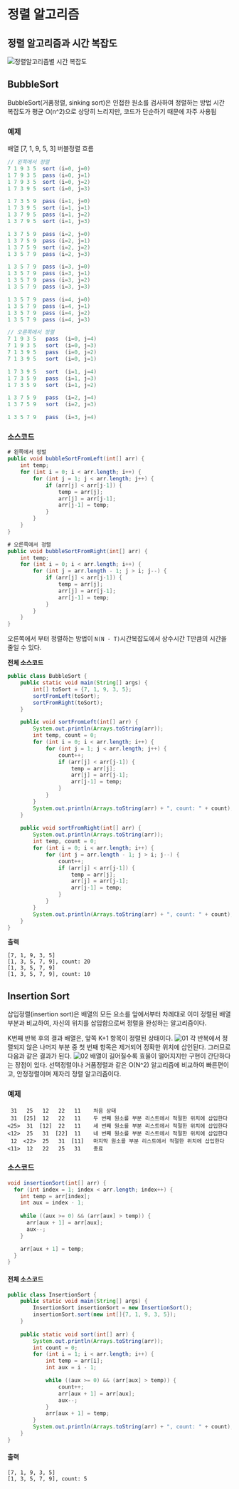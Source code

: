 # 정렬 알고리즘

## 정렬 알고리즘과 시간 복잡도
![정렬알고리즘별 시간 복잡도](/img/sort_algorithm.png)

## BubbleSort
BubbleSort(거품정렬, sinking sort)은 인접한 원소를 검사하여 정렬하는 방법
시간 복잡도가 평균 O(n^2)으로 상당히 느리지만, 코드가 단순하기 때문에 자주 사용됨

### 예제
배열 [7, 1, 9, 5, 3] 버블정렬 흐름
```java
// 왼쪽에서 정렬
7 1 9 3 5  sort (i=0, j=0)
1 7 9 3 5  pass (i=0, j=1)
1 7 9 3 5  sort (i=0, j=2)
1 7 3 9 5  sort (i=0, j=3)

1 7 3 5 9  pass (i=1, j=0)
1 7 3 9 5  sort (i=1, j=1)
1 3 7 9 5  pass (i=1, j=2)
1 3 7 9 5  sort (i=1, j=3)

1 3 7 5 9  pass (i=2, j=0)
1 3 7 5 9  pass (i=2, j=1)
1 3 7 5 9  sort (i=2, j=2)
1 3 5 7 9  pass (i=2, j=3)

1 3 5 7 9  pass (i=3, j=0)
1 3 5 7 9  pass (i=3, j=1)
1 3 5 7 9  pass (i=3, j=2)
1 3 5 7 9  pass (i=3, j=3)

1 3 5 7 9  pass (i=4, j=0)
1 3 5 7 9  pass (i=4, j=1)
1 3 5 7 9  pass (i=4, j=2)
1 3 5 7 9  pass (i=4, j=3)

// 오른쪽에서 정렬
7 1 9 3 5   pass  (i=0, j=4)
7 1 9 3 5   sort  (i=0, j=3)
7 1 3 9 5   pass  (i=0, j=2)
7 1 3 9 5   sort  (i=0, j=1)

1 7 3 9 5   sort  (i=1, j=4)
1 7 3 5 9   pass  (i=1, j=3)
1 7 3 5 9   sort  (i=1, j=2)

1 3 7 5 9   pass  (i=2, j=4)
1 3 7 5 9   sort  (i=2, j=3)

1 3 5 7 9   pass  (i=3, j=4)
```

### 소스코드
```java
# 왼쪽에서 정렬
public void bubbleSortFromLeft(int[] arr) {
    int temp;
    for (int i = 0; i < arr.length; i++) {
        for (int j = 1; j < arr.length; j++) {
            if (arr[j] < arr[j-1]) {
                temp = arr[j];
                arr[j] = arr[j-1];
                arr[j-1] = temp;
            }
        }
    }
}

# 오른쪽에서 정렬
public void bubbleSortFromRight(int[] arr) {
    int temp;
    for (int i = 0; i < arr.length; i++) {
        for (int j = arr.length - 1; j > i; j--) {
            if (arr[j] < arr[j-1]) {
                temp = arr[j];
                arr[j] = arr[j-1];
                arr[j-1] = temp;
            }
        }
    }
}
```
오른쪽에서 부터 정렬하는 방법이 `N(N - T)`시간복잡도에서 상수시간 T만큼의 시간을 줄일 수 있다.

**전체 소스코드**
```java
public class BubbleSort {
    public static void main(String[] args) {
        int[] toSort = {7, 1, 9, 3, 5};
        sortFromLeft(toSort);
        sortFromRight(toSort);
    }

    public void sortFromLeft(int[] arr) {
        System.out.println(Arrays.toString(arr));
        int temp, count = 0;
        for (int i = 0; i < arr.length; i++) {
            for (int j = 1; j < arr.length; j++) {
                count++;
                if (arr[j] < arr[j-1]) {
                    temp = arr[j];
                    arr[j] = arr[j-1];
                    arr[j-1] = temp;
                }
            }
        }
        System.out.println(Arrays.toString(arr) + ", count: " + count);
    }
    
    public void sortFromRight(int[] arr) {
        System.out.println(Arrays.toString(arr));
        int temp, count = 0;
        for (int i = 0; i < arr.length; i++) {
            for (int j = arr.length - 1; j > i; j--) {
                count++;
                if (arr[j] < arr[j-1]) {
                    temp = arr[j];
                    arr[j] = arr[j-1];
                    arr[j-1] = temp;
                }
            }
        }
        System.out.println(Arrays.toString(arr) + ", count: " + count);
    }
}
```
**출력**
```
[7, 1, 9, 3, 5]
[1, 3, 5, 7, 9], count: 20
[1, 3, 5, 7, 9]
[1, 3, 5, 7, 9], count: 10
```

## Insertion Sort
삽입정렬(insertion sort)은 배열의 모든 요소를 앞에서부터 차례대로 이미 정렬된 배열 부분과 비교하여, 자신의 위치를 삽입함으로써 정렬을 완성하는 알고리즘이다.

K번째 반복 후의 결과 배열은, 앞쪽 K+1 항목이 정렬된 상태이다.
![01](/img/insertionSort_ex_01.png)
각 반복에서 정렬되지 않은 나머지 부분 중 첫 번째 항목은 제거되어 정확한 위치에 삽인된다. 그러므로 다음과 같은 결과가 된다.
![02](/img/insertionSort_ex_02.png)
배열이 길어질수록 효율이 떨어지지만 구현이 간단하다는 장점이 있다.
선택정렬이나 거품정렬과 같은 O(N^2) 알고리즘에 비교하여 빠른편이고, 안정정렬이며 제자리 정렬 알고리즘이다.

### 예제
```
 31   25   12   22   11    처음 상태
 31  [25]  12   22   11    두 번째 원소를 부분 리스트에서 적절한 위치에 삽입한다
<25>  31  [12]  22   11    세 번째 원소를 부분 리스트에서 적절한 위치에 삽입한다
<12>  25   31  [22]  11    네 번째 원소를 부분 리스트에서 적절한 위치에 삽입한다
 12  <22>  25   31  [11]   마지막 원소를 부분 리스트에서 적절한 위치에 삽입한다
<11>  12   22   25   31    종료
```

### 소스코드
```java
void insertionSort(int[] arr) {
  for (int index = 1; index < arr.length; index++) {
    int temp = arr[index];
    int aux = index - 1;
    
    while ((aux >= 0) && (arr[aux] > temp)) {
      arr[aux + 1] = arr[aux];
      aux--;
    }

    arr[aux + 1] = temp;
  }
}
```
#### 전체 소스코드
```java
public class InsertionSort {
    public static void main(String[] args) {
        InsertionSort insertionSort = new InsertionSort();
        insertionSort.sort(new int[]{7, 1, 9, 3, 5});
    }	
    
    public static void sort(int[] arr) {
        System.out.println(Arrays.toString(arr));
        int count = 0;
        for (int i = 1; i < arr.length; i++) {
            int temp = arr[i];
            int aux = i - 1;

            while ((aux >= 0) && (arr[aux] > temp)) {
                count++;
                arr[aux + 1] = arr[aux];
                aux--;
            }
            arr[aux + 1] = temp;
        }
        System.out.println(Arrays.toString(arr) + ", count: " + count);
    }
}
```
#### 출력
```
[7, 1, 9, 3, 5]
[1, 3, 5, 7, 9], count: 5
```
